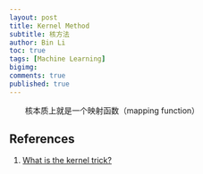 ```yaml
---
layout: post
title: Kernel Method
subtitle: 核方法
author: Bin Li
toc: true
tags: [Machine Learning]
bigimg: 
comments: true
published: true
---
```



　　核本质上就是一个映射函数（mapping function）

## References
1. [What is the kernel trick?](https://www.quora.com/What-is-the-kernel-trick)
